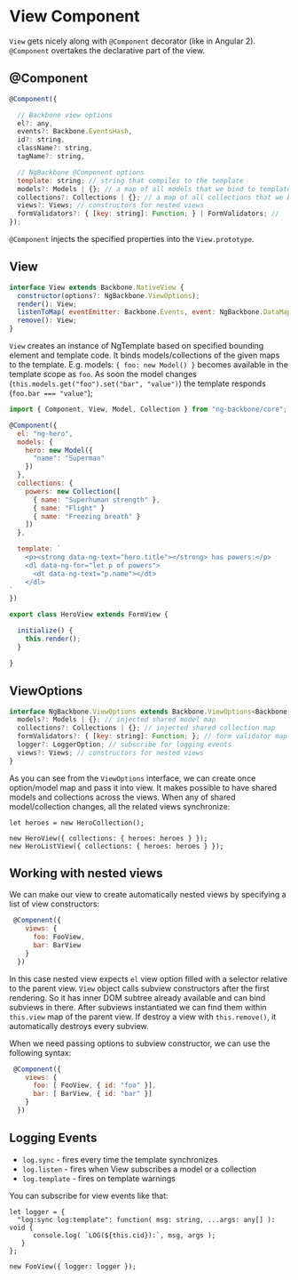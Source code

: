 # View Component

`View` gets nicely along with `@Component` decorator (like in Angular 2). `@Component` overtakes the declarative part of the view.

## @Component

```javascript
@Component({

  // Backbone view options
  el?: any,
  events?: Backbone.EventsHash,
  id?: string,
  className?: string,
  tagName?: string,

  // NgBackbone @Component options
  template: string; // string that compiles to the template
  models?: Models | {}; // a map of all models that we bind to template scope
  collections?: Collections | {}; // a map of all collections that we bind to template scope
  views?: Views; // constructors for nested views
  formValidators?: { [key: string]: Function; } | FormValidators; //
});
```

`@Component` injects the specified properties into the `View.prototype`.

## View

```javascript
interface View extends Backbone.NativeView {
  constructor(options?: NgBackbone.ViewOptions);
  render(): View;
  listenToMap( eventEmitter: Backbone.Events, event: NgBackbone.DataMap ): View;
  remove(): View;
}

```
`View` creates an instance of NgTemplate based on specified bounding element and template code. It binds models/collections of the given maps to the template. E.g. models: `{ foo: new Model() }` becomes available in the template scope as `foo`. As soon the model changes (`this.models.get("foo").set("bar", "value")`) the template responds (`foo.bar === "value"`);

```javascript
import { Component, View, Model, Collection } from "ng-backbone/core";

@Component({
  el: "ng-hero",
  models: {
    hero: new Model({
      "name": "Superman"
    })
  },
  collections: {
    powers: new Collection([
      { name: "Superhuman strength" },
      { name: "Flight" }
      { name: "Freezing breath" }
    ])
  },

  template: `
    <p><strong data-ng-text="hero.title"></strong> has powers:</p>
    <dl data-ng-for="let p of powers">
      <dt data-ng-text="p.name"></dt>
    </dl>
`
})

export class HeroView extends FormView {

  initialize() {
    this.render();
  }

}

```

## ViewOptions

```javascript
interface NgBackbone.ViewOptions extends Backbone.ViewOptions<Backbone.Model> {
  models?: Models | {}; // injected shared model map
  collections?: Collections | {}; // injected shared collection map
  formValidators?: { [key: string]: Function; }; // form validator map
  logger?: LoggerOption; // subscribe for logging events
  views?: Views; // constructors for nested views
}
```

As you can see from the `ViewOptions` interface, we can create once option/model map and pass it into view. It makes possible to have shared models and collections across the views. When any of shared model/collection changes, all the related views synchronize:

```
let heroes = new HeroCollection();

new HeroView({ collections: { heroes: heroes } });
new HeroListView({ collections: { heroes: heroes } });
```

## Working with nested views

We can make our view to create automatically nested views by specifying a list of view constructors:

```javascript
 @Component({
    views: {
      foo: FooView,
      bar: BarView
    }
  })
```
In this case nested view expects `el` view option filled with a selector relative to the parent view.  `View` object calls subview constructors after the first rendering. So it has inner DOM subtree already available and can bind subviews in there.  After subviews instantiated we can find them within `this.view` map of the parent view. If destroy a view with `this.remove()`, it automatically destroys every subview.

When we need passing options to subview constructor, we can use the following syntax:

```javascript
 @Component({
    views: {
      foo: [ FooView, { id: "foo" }],
      bar: [ BarView, { id: "bar" }]
    }
  })
```


## Logging Events

* `log.sync` - fires every time the template synchronizes
* `log.listen` - fires when View subscribes a model or a collection
* `log.template` - fires on template warnings

You can subscribe for view events like that:
```
let logger = {
  "log:sync log:template": function( msg: string, ...args: any[] ): void {
      console.log( `LOG(${this.cid}):`, msg, args );
   }
};

new FooView({ logger: logger });
```